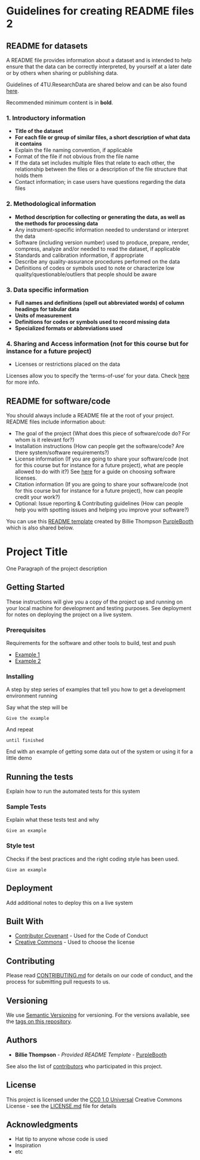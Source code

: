 # Guidelines for creating README files 2

## README for datasets
A README file provides information about a dataset and is intended to help ensure that the data can be correctly interpreted, by yourself at a later date or by others when sharing or publishing data.

Guidelines of 4TU.ResearchData are shared below and can be also found [here](https://data.4tu.nl/info/fileadmin/user_upload/Documenten/Guidelines_for_creating_a_README_file.pdf).

Recommended minimum content is in **bold**.

 ### 1. Introductory information
- **Title of the dataset**
- **For each file or group of similar files, a short description of what data it contains**
- Explain the file naming convention, if applicable
- Format of the file if not obvious from the file name
- If the data set includes multiple files that relate to each other, the relationship between the files or a description of the file structure that holds them
- Contact information; in case users have questions regarding the data files

### 2. Methodological information
- **Method description for collecting or generating the data, as well as the methods for processing data**
- Any instrument-specific information needed to understand or interpret the data
- Software (including version number) used to produce, prepare, render, compress, analyze and/or needed to read the dataset, if applicable
- Standards and calibration information, if appropriate
- Describe any quality-assurance procedures performed on the data
- Definitions of codes or symbols used to note or characterize low quality/questionable/outliers that people should be aware

### 3. Data specific information
- **Full names and definitions (spell out abbreviated words) of column headings for tabular data**
- **Units of measurement**
- **Definitions for codes or symbols used to record missing data**
- **Specialized formats or abbreviations used**

### 4. Sharing and Access information (not for this course but for instance for a future project)
- Licenses or restrictions placed on the data

Licenses allow you to specify the ‘terms-of-use’ for your data. Check [here](https://data.4tu.nl/info/en/use/publish-cite/upload-your-data-in-our-data-repository/licencing) for more info. 

## README for software/code

You should always include a README file at the root of your project. README files include information about:

- The goal of the project (What does this piece of software/code do? For whom is it relevant for?)
- Installation instructions (How can people get the software/code? Are there system/software requirements?)
- License information (If you are going to share your software/code (not for this course but for instance for a future project), what are people allowed to do with it?) See [here](https://choosealicense.com/) for a guide on choosing software licenses.
- Citation information (If you are going to share your software/code (not for this course but for instance for a future project), how can people credit your work?)
- Optional: Issue reporting & Contributing guidelines (How can people help you with spotting issues and helping you improve your software?)

You can use this [README template](https://github.com/PurpleBooth/a-good-readme-template) created by Billie Thompson [PurpleBooth](https://github.com/PurpleBooth) which is also shared below. 

# Project Title

One Paragraph of the project description

## Getting Started

These instructions will give you a copy of the project up and running on your local machine for development and testing purposes. See deployment
for notes on deploying the project on a live system.

### Prerequisites

Requirements for the software and other tools to build, test and push 
- [Example 1](https://www.example.com)
- [Example 2](https://www.example.com)

### Installing

A step by step series of examples that tell you how to get a development environment running

Say what the step will be

    Give the example

And repeat

    until finished

End with an example of getting some data out of the system or using it for a little demo

## Running the tests

Explain how to run the automated tests for this system

### Sample Tests

Explain what these tests test and why

    Give an example

### Style test

Checks if the best practices and the right coding style has been used.

    Give an example

## Deployment

Add additional notes to deploy this on a live system

## Built With

  - [Contributor Covenant](https://www.contributor-covenant.org/) - Used
    for the Code of Conduct
  - [Creative Commons](https://creativecommons.org/) - Used to choose
    the license

## Contributing

Please read [CONTRIBUTING.md](CONTRIBUTING.md) for details on our code of conduct, and the process for submitting pull requests to us.

## Versioning

We use [Semantic Versioning](http://semver.org/) for versioning. For the versions available, see the [tags on this repository](https://github.com/PurpleBooth/a-good-readme-template/tags).

## Authors

  - **Billie Thompson** - *Provided README Template* -
    [PurpleBooth](https://github.com/PurpleBooth)

See also the list of [contributors](https://github.com/PurpleBooth/a-good-readme-template/contributors) who participated in this project.

## License

This project is licensed under the [CC0 1.0 Universal](LICENSE.md) Creative Commons License - see the [LICENSE.md](LICENSE.md) file for
details

## Acknowledgments

  - Hat tip to anyone whose code is used
  - Inspiration
  - etc

